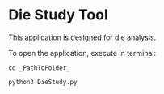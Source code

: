 # Die Study Tool

This application is designed for die analysis.

To open the application, execute in terminal:

`cd _PathToFolder_`  

`python3 DieStudy.py`
